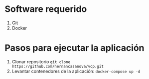# Software requerido

1. Git
2. Docker

# Pasos para ejecutar la aplicación

1.  Clonar repositorio `git clone https://github.com/hernancasanova/vcp.git`
2. Levantar contenedores de la aplicación: `docker-compose up -d`
